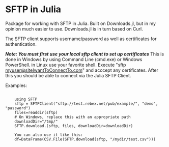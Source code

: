 # SFTP in Julia
Package for working with SFTP in Julia. Built on Downloads.jl, but in my opinion much easier to use. Downloads.jl is in turn based on Curl. 

The SFTP client supports username/password as well as certificates for authentication.

___Note: You must first use your local sftp client to set up certificates___
This is done in Windows by using Command Line (cmd.exe) or Windows PowerShell. in Linux use your favorite shell. 
Execute "sftp myuser@siteIwantToConnectTo.com" and acccept any certificates. After this you should be able to connect via the Julia SFTP Client. 

Examples:
```

    using SFTP
    sftp = SFTPClient("sftp://test.rebex.net/pub/example/", "demo", "password")
    files=readdir(sftp)
    # On Windows, replace this with an appropriate path
    downloadDir="/tmp/"
    SFTP.download.(sftp, files, downloadDir=downloadDir)

```

```
    You can also use it like this:
    df=DataFrame(CSV.File(SFTP.download(sftp, "/mydir/test.csv")))

```
